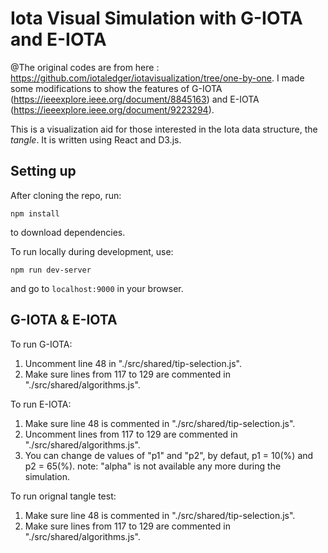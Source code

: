 # Iota Visual Simulation with G-IOTA and E-IOTA
@The original codes are from here : https://github.com/iotaledger/iotavisualization/tree/one-by-one. I made some modifications to show the features of G-IOTA (https://ieeexplore.ieee.org/document/8845163) and E-IOTA (https://ieeexplore.ieee.org/document/9223294).

This is a visualization aid for those interested in the Iota data structure, the _tangle_. It is written using React and D3.js.

## Setting up
After cloning the repo, run:
```
npm install
```
to download dependencies.

To run locally during development, use:
```
npm run dev-server
```

and go to `localhost:9000` in your browser.

## G-IOTA & E-IOTA
To run G-IOTA:
1) Uncomment line 48 in "./src/shared/tip-selection.js".
2) Make sure lines from 117 to 129 are commented in "./src/shared/algorithms.js".

To run E-IOTA:
1) Make sure line 48 is commented in "./src/shared/tip-selection.js".
2) Uncomment lines from 117 to 129 are commented in "./src/shared/algorithms.js".
3) You can change de values of "p1" and "p2", by defaut, p1 = 10(%) and p2 = 65(%).
note: "alpha" is not available any more during the simulation. 

To run orignal tangle test:
1) Make sure line 48 is commented in "./src/shared/tip-selection.js".
2) Make sure lines from 117 to 129 are commented in "./src/shared/algorithms.js".

